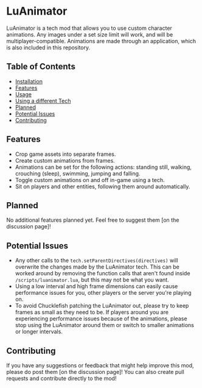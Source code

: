 # LuAnimator
LuAnimator is a tech mod that allows you to use custom character animations. Any images under a set size limit will work, and will be multiplayer-compatible. Animations are made through an application, which is also included in this repository.

## Table of Contents
- [Installation](https://github.com/Silverfeelin/LuAnimator/wiki/Installation)
- [Features](#features)
- [Usage](https://github.com/Silverfeelin/LuAnimator/wiki/Usage)
- [Using a different Tech](https://github.com/Silverfeelin/LuAnimator/wiki/Using-a-different-Tech)
- [Planned](#planned)
- [Potential Issues](#potential-issues)
- [Contributing](#contributing)

## Features
* Crop game assets into separate frames.
* Create custom animations from frames.
 * Animations can be set for the following actions: standing still, walking, crouching (sleep), swimming, jumping and falling.
* Toggle custom animations on and off in-game using a tech.
* Sit on players and other entities, following them around automatically.

## Planned
No additional features planned yet. Feel free to suggest them [on the discussion page]!

## Potential Issues
* Any other calls to the `tech.setParentDirectives(directives)` will overwrite the changes made by the LuAnimator tech. This can be worked around by removing the function calls that aren't found inside `/scripts/luanimator.lua`, but this may not be what you want.
* Using a low interval and high frame dimensions can easily cause performance issues for you, other players or the server you're playing on.
 * To avoid Chucklefish patching the LuAnimator out, please try to keep frames as small as they need to be. If players around you are experiencing performance issues because of the animations, please stop using the LuAnimator around them or switch to smaller animations or longer intervals.

## Contributing
If you have any suggestions or feedback that might help improve this mod, please do post them [on the discussion page]!
You can also create pull requests and contribute directly to the mod!
